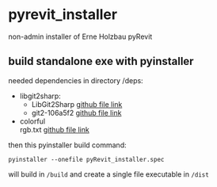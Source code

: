 # pyrevit_installer
non-admin installer of Erne Holzbau pyRevit

## build standalone exe with pyinstaller
needed dependencies in directory /deps:
* libgit2sharp:
    * LibGit2Sharp [github file link](https://github.com/eirannejad/pyRevit/blob/master/bin/LibGit2Sharp.dll)
    * git2-106a5f2 [github file link]()
* colorful <br>
    rgb.txt [github file link](https://github.com/timofurrer/colorful/blob/master/colorful/data/rgb.txt)

then this pyinstaller build command:

`pyinstaller --onefile pyRevit_installer.spec`

will build in `/build` and create a single file executable in `/dist`
